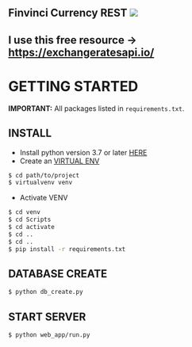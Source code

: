 ## Finvinci Currency REST ![](https://img.shields.io/badge/python-3.8-blue.svg)

## I use this free resource -> https://exchangeratesapi.io/

# GETTING STARTED
**IMPORTANT:** All packages listed in `requirements.txt`.

## INSTALL
* Install python version 3.7 or later [HERE](https://www.python.org/downloads/)
* Create an [VIRTUAL ENV](https://docs.python.org/3/library/venv.html)
```bash
$ cd path/to/project
$ virtualvenv venv
```
* Activate VENV
```bash
$ cd venv
$ cd Scripts
$ cd activate
$ cd ..
$ cd ..
$ pip install -r requirements.txt
```

## DATABASE CREATE
```bash
$ python db_create.py
```

## START SERVER
```bash
$ python web_app/run.py
```
